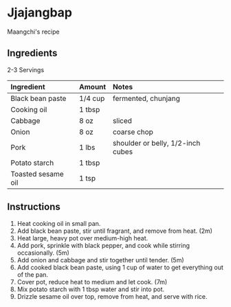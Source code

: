 Jjajangbap
==========

Maangchi's recipe

Ingredients
-----------

2-3 Servings

| Ingredient         | Amount  | Notes                             |
|:-------------------|:--------|:----------------------------------|
| Black bean paste   | 1/4 cup | fermented, chunjang               |
| Cooking oil        | 1 tbsp  |                                   |
| Cabbage            | 8 oz    | sliced                            |
| Onion              | 8 oz    | coarse chop                       |
| Pork               | 1 lbs   | shoulder or belly, 1/2-inch cubes |
| Potato starch      | 1 tbsp  |                                   |
| Toasted sesame oil | 1 tsp   |                                   |

Instructions
------------

1. Heat cooking oil in small pan.
2. Add black bean paste, stir until fragrant, and remove from heat. (2m)
3. Heat large, heavy pot over medium-high heat.
4. Add pork, sprinkle with black pepper, and cook while stirring occasionally. (5m)
5. Add onion and cabbage and stir together until tender. (5m)
6. Add cooked black bean paste, using 1 cup of water to get everything out of the pan.
7. Cover pot, reduce heat to medium and let cook. (7m)
8. Mix potato starch with 1 tbsp water and stir into pot.
9. Drizzle sesame oil over top, remove from heat, and serve with rice.
